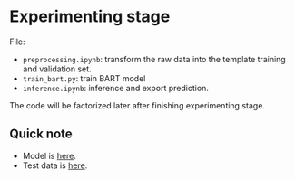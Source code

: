 # Experimenting stage

File:
- `preprocessing.ipynb`: transform the raw data into the template training and validation set.
- `train_bart.py`: train BART model
- `inference.ipynb`: inference and export prediction.

The code will be factorized later after finishing experimenting stage.

## Quick note

- Model is [here](https://drive.google.com/drive/folders/18FUAM1oUZp9-jXqGzBBeNzhrXyWdFJTF?usp=share_link).
- Test data is [here](https://drive.google.com/file/d/1vtUvk-wJh8aEyR6xEAuwZJzo6z4uwKZR/view?usp=sharing).
